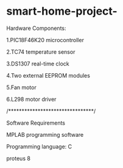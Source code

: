 # smart-home-project-


Hardware Components:

1.PIC18F46K20 microcontroller

2.TC74 temperature sensor

3.DS1307 real-time clock

4.Two external EEPROM modules

5.Fan motor

6.L298 motor driver

/********************************/

Software Requirements

MPLAB programming software

Programming language: C

proteus 8
